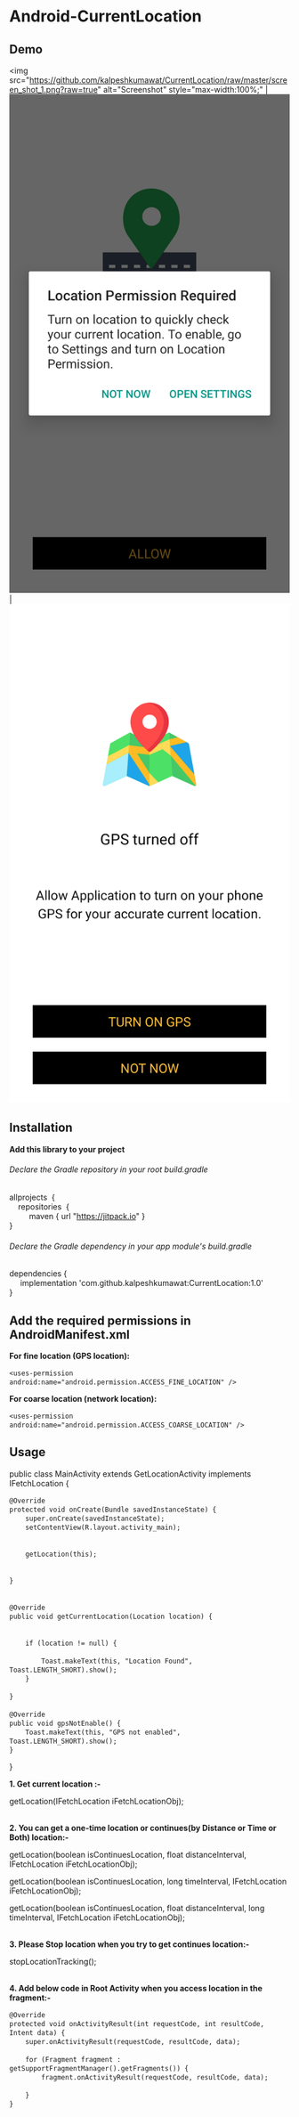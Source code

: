 
# Android-CurrentLocation

## Demo

<img src="https://github.com/kalpeshkumawat/CurrentLocation/raw/master/screen_shot_1.png?raw=true" alt="Screenshot" style="max-width:100%;" | <img src="https://github.com/kalpeshkumawat/CurrentLocation/raw/master/screen_shot_2.png?raw=true" alt="Screenshot" style="max-width:100%;"> | <img src="https://github.com/kalpeshkumawat/CurrentLocation/raw/master/screen_shot_3.png?raw=true" alt="Screenshot" style="max-width:100%;">

## Installation

**Add this library to your project**

###### Declare the Gradle repository in your root build.gradle

allprojects &nbsp;{ <br /> 
   &nbsp; &nbsp;&nbsp;repositories &nbsp;{ <br />
      &nbsp;&nbsp;&nbsp;&nbsp;&nbsp;&nbsp;&nbsp;&nbsp;  maven { url "https://jitpack.io" } <br />
}

###### Declare the Gradle dependency in your app module's build.gradle

dependencies { <br /> 
    &nbsp; &nbsp;&nbsp;&nbsp;implementation 'com.github.kalpeshkumawat:CurrentLocation:1.0' <br /> 
}

## Add the required permissions in AndroidManifest.xml

**For fine location (GPS location):**

```
<uses-permission android:name="android.permission.ACCESS_FINE_LOCATION" />
```

**For coarse location (network location):**

```
<uses-permission android:name="android.permission.ACCESS_COARSE_LOCATION" />
```

## Usage

public class MainActivity extends GetLocationActivity implements IFetchLocation {

    @Override
    protected void onCreate(Bundle savedInstanceState) {
        super.onCreate(savedInstanceState);
        setContentView(R.layout.activity_main);


        getLocation(this);


    }


    @Override
    public void getCurrentLocation(Location location) {


        if (location != null) {

            Toast.makeText(this, "Location Found", Toast.LENGTH_SHORT).show();
        }

    }

    @Override
    public void gpsNotEnable() {
        Toast.makeText(this, "GPS not enabled", Toast.LENGTH_SHORT).show();
    }
}
	
		
**1. Get current location :-** 

   getLocation(IFetchLocation iFetchLocationObj);   <br /> <br />
   
   

**2. You can get a one-time location or continues(by Distance or Time or Both) location:-**  

getLocation(boolean isContinuesLocation, float distanceInterval, IFetchLocation iFetchLocationObj);

getLocation(boolean isContinuesLocation, long timeInterval, IFetchLocation iFetchLocationObj);

getLocation(boolean isContinuesLocation, float distanceInterval, long timeInterval, IFetchLocation iFetchLocationObj); <br /> <br />



**3. Please Stop location when you try to get continues location:-**  

  stopLocationTracking(); <br /> <br />



**4. Add below code in Root Activity  when you access location in the fragment:-**  


    @Override
    protected void onActivityResult(int requestCode, int resultCode, Intent data) {
        super.onActivityResult(requestCode, resultCode, data);

        for (Fragment fragment : getSupportFragmentManager().getFragments()) {
            fragment.onActivityResult(requestCode, resultCode, data);

        }
    }

